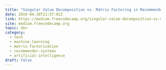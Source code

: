```yaml
---
title: "Singular Value Decomposition vs. Matrix Factoring in Recommender Systems"
date: 2019-04-26T21:57:01Z
link: https://medium.freecodecamp.org/singular-value-decomposition-vs-matrix-factoring-in-recommender-systems-b1e99bc73599?source=rss----336d898217ee---4
site: medium.freecodecamp.org
topic: dev
category:
  - tech
  - machine-learning
  - matrix-factorization
  - recommender-systems
  - artificial-intelligence
draft: false
---
```

